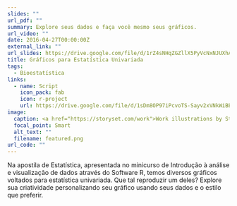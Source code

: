 ```yaml
---
slides: ""
url_pdf: ""
summary: E﻿xplore seus dados e faça você mesmo seus gráficos.
url_video: ""
date: 2016-04-27T00:00:00Z
external_link: ""
url_slides: https://drive.google.com/file/d/1rZ4sNHqZGZllX5PyVcNxNJUXhAaJqfkm/view?usp=drive_link
title: Gráficos para Estatística Univariada
tags:
  - Bioestatística
links:
  - name: Script
    icon_pack: fab
    icon: r-project
    url: https://drive.google.com/file/d/1sDm8OP97iPcvoTS-Sayv2xVNkWiBERSO/view?usp=drive_link
image:
  caption: <a href="https://storyset.com/work">Work illustrations by Storyset</a>
  focal_point: Smart
  alt_text: ""
  filename: featured.png
url_code: ""
---
```

Na apostila de Estatística, apresentada no minicurso de Introdução à análise e visualização de dados através do Software R, temos diversos gráficos voltados para estatística univariada. Que tal reproduzir um deles? Explore sua criatividade personalizando seu gráfico usando seus dados e o estilo que preferir.
